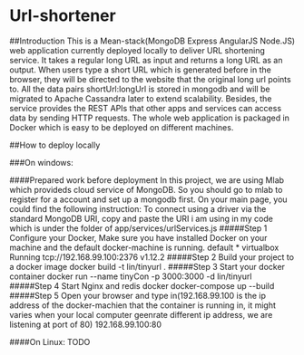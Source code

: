 # Url-shortener
##Introduction
This is a Mean-stack(MongoDB Express AngularJS Node.JS) web application currently deployed locally to deliver URL shortening service. It takes a regular long URL as input and returns a long URL as an output. When users type a short URL which is generated before in the browser, they will be directed to the website that the original long url points to. All the data pairs shortUrl:longUrl is stored in mongodb and will be migrated to Apache Cassandra later to extend scalability. Besides, the service provides the REST APIs that other apps and services can access data by sending HTTP requests.
The whole web application is packaged in Docker which is easy to be deployed on different machines.

##How to deploy locally 

###On windows:

####Prepared work before deployment
In this project, we are using Mlab which provideds cloud service of MongoDB. So you should go to mlab to register for a account and set up a mongodb first. On your main page, you could find the following instruction:
     To connect using a driver via the standard MongoDB URI, copy and paste the URI i am using in my code which is under the folder of app/services/urlServices.js
#####Step 1 Configure your Docker, Make sure you have installed Docker on your machine and the default docker-machine is running.
     default   *        virtualbox   Running   tcp://192.168.99.100:2376           v1.12.2
#####Step 2  Build your project to a docker image
     docker build -t lin/tinyurl .
#####Step 3 Start your docker container
     docker run --name tinyCon -p 3000:3000 -d lin/tinyurl
#####Step 4 Start Nginx and redis
     docker docker-compose up --build
#####Step 5 Open your browser and type in(192.168.99.100 is the ip address of the docker-machien that the container is running in, it might varies when your local computer geenrate different ip address, we are listening at port of 80)
     192.168.99.100:80
     
     
####On Linux:
TODO
